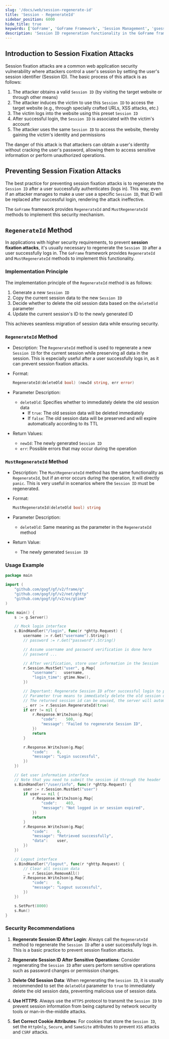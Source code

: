 ```yaml
---
slug: '/docs/web/session-regenerate-id'
title: 'Session - RegenerateId'
sidebar_position: 6000
hide_title: true
keywords: ['GoFrame', 'GoFrame Framework', 'Session Management', 'gsession', 'RegenerateId', 'Session Fixation', 'Session Security', 'User Authentication', 'Security Best Practices']
description: 'Session ID regeneration functionality in the GoFrame framework, preventing session fixation attacks through RegenerateId and MustRegenerateId methods to enhance web application security. Detailed explanation of session fixation attack principles, risks, and prevention methods, with complete code examples and security recommendations.'
---
```


## Introduction to Session Fixation Attacks

Session fixation attacks are a common web application security vulnerability where attackers control a user's session by setting the user's session identifier (Session ID). The basic process of this attack is as follows:

1. The attacker obtains a valid `Session ID` (by visiting the target website or through other means)
2. The attacker induces the victim to use this `Session ID` to access the target website (e.g., through specially crafted URLs, XSS attacks, etc.)
3. The victim logs into the website using this preset `Session ID`
4. After successful login, the `Session ID` is associated with the victim's account
5. The attacker uses the same `Session ID` to access the website, thereby gaining the victim's identity and permissions

The danger of this attack is that attackers can obtain a user's identity without cracking the user's password, allowing them to access sensitive information or perform unauthorized operations.

## Preventing Session Fixation Attacks

The best practice for preventing session fixation attacks is to regenerate the `Session ID` after a user successfully authenticates (logs in). This way, even if an attacker manages to make a user use a specific `Session ID`, that ID will be replaced after successful login, rendering the attack ineffective.

The `GoFrame` framework provides `RegenerateId` and `MustRegenerateId` methods to implement this security mechanism.

## `RegenerateId` Method

In applications with higher security requirements, to prevent **session fixation attacks**, it's usually necessary to regenerate the `Session ID` after a user successfully logs in. The `GoFrame` framework provides `RegenerateId` and `MustRegenerateId` methods to implement this functionality.

### Implementation Principle

The implementation principle of the `RegenerateId` method is as follows:

1. Generate a new `Session ID`
2. Copy the current session data to the new `Session ID`
3. Decide whether to delete the old session data based on the `deleteOld` parameter
4. Update the current session's ID to the newly generated ID

This achieves seamless migration of session data while ensuring security.

### `RegenerateId` Method

- Description: The `RegenerateId` method is used to regenerate a new `Session ID` for the current session while preserving all data in the session. This is especially useful after a user successfully logs in, as it can prevent session fixation attacks.
- Format:

    ```go
    RegenerateId(deleteOld bool) (newId string, err error)
    ```

- Parameter Description:
  - `deleteOld`: Specifies whether to immediately delete the old session data
    - If `true`: The old session data will be deleted immediately
    - If `false`: The old session data will be preserved and will expire automatically according to its TTL

- Return Values:
  - `newId`: The newly generated `Session ID`
  - `err`: Possible errors that may occur during the operation

### `MustRegenerateId` Method

- Description: The `MustRegenerateId` method has the same functionality as `RegenerateId`, but if an error occurs during the operation, it will directly `panic`. This is very useful in scenarios where the `Session ID` must be regenerated.
- Format:

    ```go
    MustRegenerateId(deleteOld bool) string
    ```

- Parameter Description:
  - `deleteOld`: Same meaning as the parameter in the `RegenerateId` method

- Return Value:
  - The newly generated `Session ID`

### Usage Example

```go
package main

import (
	"github.com/gogf/gf/v2/frame/g"
	"github.com/gogf/gf/v2/net/ghttp"
	"github.com/gogf/gf/v2/os/gtime"
)

func main() {
	s := g.Server()

	// Mock login interface
	s.BindHandler("/login", func(r *ghttp.Request) {
		username := r.Get("username").String()
		// password := r.Get("password").String()

		// Assume username and password verification is done here
		// password ...

		// After verification, store user information in the Session
		r.Session.MustSet("user", g.Map{
			"username":   username,
			"login_time": gtime.Now(),
		})

		// Important: Regenerate Session ID after successful login to prevent session fixation attacks
		// Parameter true means to immediately delete the old session data
		// The returned session id can be unused, the server will automatically return the latest session id through the header
		_, err := r.Session.RegenerateId(true)
		if err != nil {
			r.Response.WriteJson(g.Map{
				"code":    500,
				"message": "Failed to regenerate Session ID",
			})
			return
		}

		r.Response.WriteJson(g.Map{
			"code":    0,
			"message": "Login successful",
		})
	})

	// Get user information interface
	// Note that you need to submit the session id through the header
	s.BindHandler("/user/info", func(r *ghttp.Request) {
		user := r.Session.MustGet("user")
		if user == nil {
			r.Response.WriteJson(g.Map{
				"code":    403,
				"message": "Not logged in or session expired",
			})
			return
		}
		r.Response.WriteJson(g.Map{
			"code":    0,
			"message": "Retrieved successfully",
			"data":    user,
		})
	})

	// Logout interface
	s.BindHandler("/logout", func(r *ghttp.Request) {
		// Clear all session data
		_ = r.Session.RemoveAll()
		r.Response.WriteJson(g.Map{
			"code":    0,
			"message": "Logout successful",
		})
	})

	s.SetPort(8000)
	s.Run()
}
```

### Security Recommendations

1. **Regenerate Session ID After Login**: Always call the `RegenerateId` method to regenerate the `Session ID` after a user successfully logs in. This is a basic practice to prevent session fixation attacks.

2. **Regenerate Session ID After Sensitive Operations**: Consider regenerating the `Session ID` after users perform sensitive operations such as password changes or permission changes.

3. **Delete Old Session Data**: When regenerating the `Session ID`, it is usually recommended to set the `deleteOld` parameter to `true` to immediately delete the old session data, preventing malicious use of session data.

4. **Use HTTPS**: Always use the `HTTPS` protocol to transmit the `Session ID` to prevent session information from being captured by network security tools or man-in-the-middle attacks.

5. **Set Correct Cookie Attributes**: For cookies that store the `Session ID`, set the `HttpOnly`, `Secure`, and `SameSite` attributes to prevent `XSS` attacks and `CSRF` attacks.
